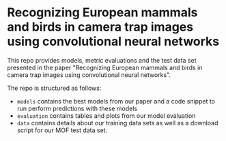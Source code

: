 # Recognizing European mammals and birds in camera trap images using convolutional neural networks

This repo provides models, metric evaluations and the test data set presented in the paper "Recognizing European mammals and birds in camera trap images using convolutional neural networks".

The repo is structured as follows:

- `models` contains the best models from our paper and a code snippet to run perform predictions with these models
- `evaluation` contains tables and plots from our model evaluation
- `data` contains details about our training data sets as well as a download script for our MOF test data set.


